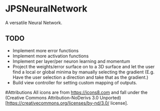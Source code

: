 # JPSNeuralNetwork
A versatile Neural Network.

## TODO
- Implement more error functions
- Implement more activation functions
- Implement per layer/per neuron learning and momentum
- Project the weights/error surface on to a 3D surface and let the user find a local or global minima by manually selecting the gradient (E.g. Have the user selection a direction and take that as the gradient.)
- Build view controller for setting custom mapping of outputs.

#Attributions
All icons are from https://icons8.com and fall under the (Creative Commons Attribution-NoDerivs 3.0 Unported)[https://creativecommons.org/licenses/by-nd/3.0/ license].
